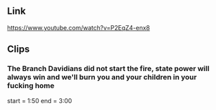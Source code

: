 ## Link
https://www.youtube.com/watch?v=P2EqZ4-enx8

## Clips

### The Branch Davidians did not start the fire, state power will always win and we'll burn you and your children in your fucking home
start = 1:50
end = 3:00